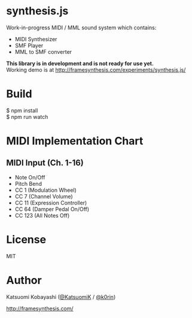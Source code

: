 # synthesis.js

Work-in-progress MIDI / MML sound system which contains:

- MIDI Synthesizer
- SMF Player
- MML to SMF converter

**This library is in development and is not ready for use yet.**  
Working demo is at http://framesynthesis.com/experiments/synthesis.js/

# Build

$ npm install  
$ npm run watch

# MIDI Implementation Chart

## MIDI Input (Ch. 1-16)

- Note On/Off
- Pitch Bend
- CC 1 (Modulation Wheel)
- CC 7 (Channel Volume)
- CC 11 (Expression Controller)
- CC 64 (Damper Pedal On/Off)
- CC 123 (All Notes Off)

# License

MIT

# Author

Katsuomi Kobayashi ([@KatsuomiK](https://twitter.com/KatsuomiK) / [@k0rin](https://twitter.com/k0rin))

http://framesynthesis.com/

